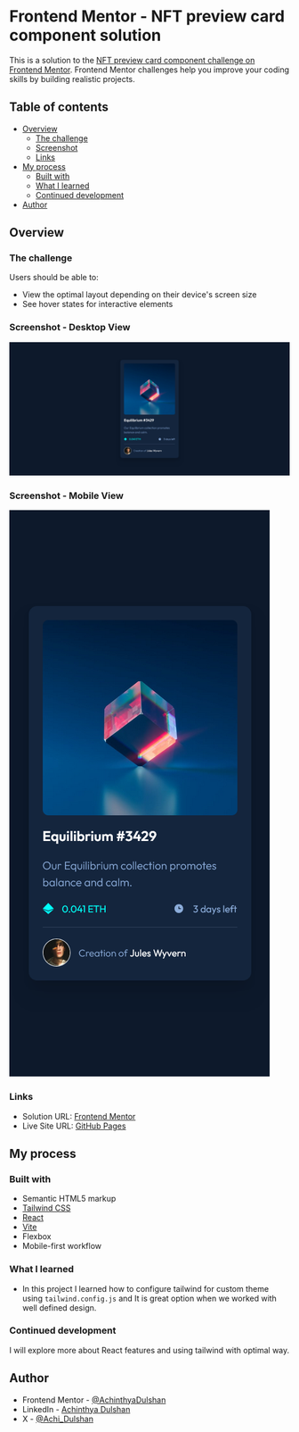 # Frontend Mentor - NFT preview card component solution

This is a solution to the [NFT preview card component challenge on Frontend Mentor](https://www.frontendmentor.io/challenges/nft-preview-card-component-SbdUL_w0U). Frontend Mentor challenges help you improve your coding skills by building realistic projects. 

## Table of contents

- [Overview](#overview)
  - [The challenge](#the-challenge)
  - [Screenshot](#screenshot)
  - [Links](#links)
- [My process](#my-process)
  - [Built with](#built-with)
  - [What I learned](#what-i-learned)
  - [Continued development](#continued-development)
- [Author](#author)


## Overview

### The challenge

Users should be able to:

- View the optimal layout depending on their device's screen size
- See hover states for interactive elements

### Screenshot - Desktop View

![](./src/assets/images/design/Screenshot%20Frontend%20Mentor%20NFT%20preview%20card%20component-desktop.png)

### Screenshot - Mobile View

![](./src/assets/images/design/Screenshot%20Frontend%20Mentor%20NFT%20preview%20card%20component-mobile.png)

### Links

- Solution URL: [Frontend Mentor](https://www.frontendmentor.io/solutions/nft-preview-card-using-react-and-tailwind-7eAMoBCgVu)
- Live Site URL: [GitHub Pages](https://achinthyadulshan.github.io/NFT-preview-card/)

## My process

### Built with

- Semantic HTML5 markup
- [Tailwind CSS](https://tailwindcss.com/)
- [React](https://reactjs.org/)
- [Vite](https://vitejs.dev/)
- Flexbox
- Mobile-first workflow

### What I learned

- In this project I learned how to configure tailwind for custom theme using ``` tailwind.config.js ``` and It is great option when we worked with well defined design.

### Continued development

I will explore more about React features and using tailwind with optimal way.

## Author

<!-- - Website - [Add your name here](https://www.your-site.com) -->
- Frontend Mentor - [@AchinthyaDulshan](https://www.frontendmentor.io/profile/AchinthyaDulshan)
- LinkedIn - [Achinthya Dulshan](https://www.linkedin.com/in/achinthya-dulshan-6a0616221/)
- X - [@Achi_Dulshan](https://x.com/Achi_Dulshan)


